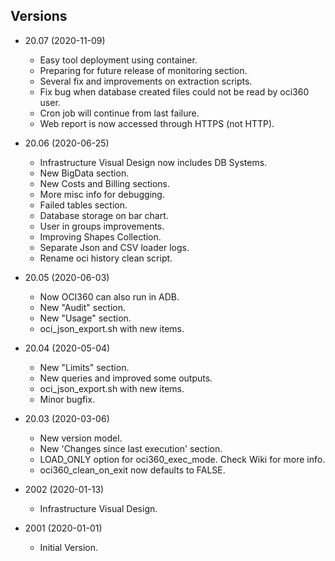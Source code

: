 ## Versions ##

* 20.07 (2020-11-09)
  - Easy tool deployment using container.
  - Preparing for future release of monitoring section.
  - Several fix and improvements on extraction scripts.
  - Fix bug when database created files could not be read by oci360 user.
  - Cron job will continue from last failure.
  - Web report is now accessed through HTTPS (not HTTP).

* 20.06 (2020-06-25)
  - Infrastructure Visual Design now includes DB Systems.
  - New BigData section.
  - New Costs and Billing sections.
  - More misc info for debugging.
  - Failed tables section.
  - Database storage on bar chart.
  - User in groups improvements.
  - Improving Shapes Collection.
  - Separate Json and CSV loader logs.
  - Rename oci history clean script.

* 20.05 (2020-06-03)
  - Now OCI360 can also run in ADB.
  - New "Audit" section.
  - New "Usage" section.
  - oci_json_export.sh with new items.

* 20.04 (2020-05-04)
  - New "Limits" section.
  - New queries and improved some outputs.
  - oci_json_export.sh with new items.
  - Minor bugfix.

* 20.03 (2020-03-06)
  - New version model.
  - New 'Changes since last execution' section.
  - LOAD_ONLY option for oci360_exec_mode. Check Wiki for more info.
  - oci360_clean_on_exit now defaults to FALSE.

* 2002 (2020-01-13)
  - Infrastructure Visual Design.

* 2001 (2020-01-01)
  - Initial Version.